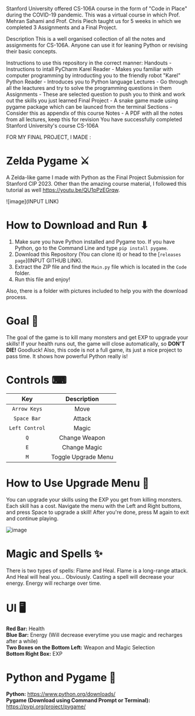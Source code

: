 Stanford University offered CS-106A course in the form of "Code in Place" during the COVID-19 pandemic. This was a virtual course in which Prof. Mehran Sahami and Prof. Chris Piech taught us for 5 weeks in which we completed 3 Assignments and a Final Project.

Description
This is a well organised collection of all the notes and assignments for CS-106A. Anyone can use it for leaning Python or revising their basic concepts.

Instructions to use this repository in the correct manner:
Handouts - Instructions to intall PyCharm
Karel Reader - Makes you familiar with computer programming by introducting you to the friendly robot "Karel"
Python Reader - Introduces you to Python language
Lectures - Go through all the leactures and try to solve the programming questions in them
Assignments - These are selected question to push you to think and work out the skills you just learned
Final Project - A snake game made using pygame package which can be launced from the terminal
Sections - Consider this as appendix of this course
Notes - A PDF with all the notes from all lectures, keep this for revision
You have successfully completed Stanford University's course CS-106A

FOR MY FINAL PROJECT, I MADE :

# Zelda Pygame ⚔
A Zelda-like game I made with Python as the Final Project Submission for Stanford CIP 2023. Other than the amazing course material, I followed this tutorial as well https://youtu.be/QU1pPzEGrqw. 

![image](INPUT LINK)

# How to Download and Run ⬇
1. Make sure you have Python installed and Pygame too. If you have Python, go to the Command Line and type `pip install pygame`.
2. Download this Repository (You can clone it) or head to the [`releases page`](INPUT GITHUB LINK).
3. Extract the ZIP file and find the `Main.py` file which is located in the `Code` folder.
4. Run this file and enjoy! <br /> 

Also, there is a folder with pictures included to help you with the download process.

# Goal 🎯
The goal of the game is to kill many monsters and get EXP to upgrade your skills! If your health runs out, the game will close automatically, so **DON'T DIE!** Goodluck! Also, this code is not a full game, its just a nice project to pass time. It shows how powerful Python really is!

# Controls ⌨
| Key | Description |
| :---: | :---: |
| `Arrow Keys` | Move |
| `Space Bar` | Attack |
| `Left Control` | Magic |
| `Q` | Change Weapon |
| `E` | Change Magic |
| `M` | Toggle Upgrade Menu |

# How to Use Upgrade Menu 🔼
You can upgrade your skills using the EXP you get from killing monsters. Each skill has a cost. Navigate the menu with the Left and Right buttons, and press Space to upgrade a skill! After you're done, press M again to exit and continue playing.

![image](https://user-images.githubusercontent.com/85440857/160607803-02bb0038-c4bb-4336-9f0f-c56fcfd053ea.png)

# Magic and Spells ✨
There is two types of spells: Flame and Heal. Flame is a long-range attack. And Heal will heal you... Obviously. Casting a spell will decrease your energy. Energy will recharge over time.

# UI 🖥
**Red Bar:** Health <br />
**Blue Bar:** Energy (Will decrease everytime you use magic and recharges after a while) <br />
**Two Boxes on the Bottom Left:** Weapon and Magic Selection <br />
**Bottom Right Box:** EXP <br />

# Python and Pygame 🐍
**Python:** https://www.python.org/downloads/ <br />
**Pygame (Download using Command Prompt or Terminal):** https://pypi.org/project/pygame/ <br />
